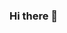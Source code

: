 ### Hi there 👋

<!--
**SOM8018/SOM8018** is a ✨ _special_ ✨ repository because its `README.md` (this file) appears on your GitHub profile.

Here are some ideas to get you started:

- 🔭 I’m currently working on IBM INDIA
- 🌱 I’m currently learning DEVOPS AND PYTHON
- 👯 I’m looking to collaborate on multiple peoples having good knoweledge on devops
- 💬 Ask me about ...
- 📫 How to reach me: 
- 😄 Pronouns: ...
- ⚡ Fun fact: ...
-->
